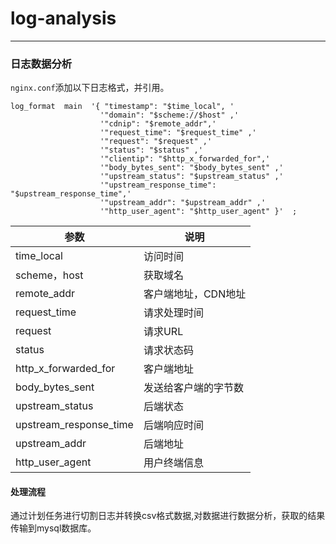 # log-analysis

---

### 日志数据分析
`nginx.conf`添加以下日志格式，并引用。
```
log_format  main  '{ "timestamp": "$time_local", '
                    '"domain": "$scheme://$host" ,'	          
                    '"cdnip": "$remote_addr",'
                    '"request_time": "$request_time" ,'
                    '"request": "$request" ,'
                    '"status": "$status" ,'  
                    '"clientip": "$http_x_forwarded_for",'
                    '"body_bytes_sent": "$body_bytes_sent" ,'
                    '"upstream_status": "$upstream_status" ,'                    
                    '"upstream_response_time": "$upstream_response_time",'  
                    '"upstream_addr": "$upstream_addr" ,'
                    '"http_user_agent": "$http_user_agent" }'  ;
```
参数|说明  
--- | ---
time_local|访问时间
scheme，host|获取域名
remote_addr|客户端地址，CDN地址
request_time|请求处理时间
request|请求URL
status|请求状态码
http_x_forwarded_for|客户端地址
body_bytes_sent|发送给客户端的字节数
upstream_status|后端状态
upstream_response_time|后端响应时间
upstream_addr|后端地址
http_user_agent|用户终端信息

#### 处理流程
通过计划任务进行切割日志并转换csv格式数据,对数据进行数据分析，获取的结果传输到mysql数据库。